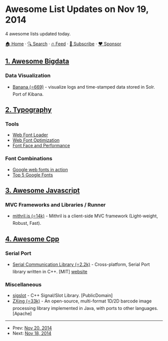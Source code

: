 # Awesome List Updates on Nov 19, 2014

4 awesome lists updated today.

[🏠 Home](/README.md) · [🔍 Search](https://www.trackawesomelist.com/search/) · [🔥 Feed](https://www.trackawesomelist.com/rss.xml) · [📮 Subscribe](https://trackawesomelist.us17.list-manage.com/subscribe?u=d2f0117aa829c83a63ec63c2f&id=36a103854c) · [❤️  Sponsor](https://github.com/sponsors/theowenyoung)



## [1. Awesome Bigdata](/content/newTendermint/awesome-bigdata/README.md)

### Data Visualization

*   [Banana (⭐669)](https://github.com/LucidWorks/banana) - visualize logs and time-stamped data stored in Solr. Port of Kibana.

## [2. Typography](/content/deanhume/typography/README.md)

### Tools

*   [Web Font Loader](https://developers.google.com/fonts/docs/webfont_loader)
*   [Web Font Optimization](https://developers.google.com/web/fundamentals/performance/optimizing-content-efficiency/webfont-optimization?hl=en)
*   [Font Face and Performance](http://www.stevesouders.com/blog/2009/10/13/font-face-and-performance/)

### Font Combinations

*   [Google web fonts in action](http://femmebot.github.io/google-type/)
*   [Top 5 Google Fonts](http://techdissected.com/web-and-computing/design/top-5-google-font-combinations/)

## [3. Awesome Javascript](/content/sorrycc/awesome-javascript/README.md)

### MVC Frameworks and Libraries / Runner

*   [mithril.js (⭐14k)](https://github.com/lhorie/mithril.js) - Mithril is a client-side MVC framework (Light-weight, Robust, Fast).

## [4. Awesome Cpp](/content/fffaraz/awesome-cpp/README.md)

### Serial Port

*   [Serial Communication Library (⭐2.2k)](https://github.com/wjwwood/serial) - Cross-platform, Serial Port library written in C++. \[MIT] [website](http://wjwwood.io/serial/)

### Miscellaneous

*   [sigslot](http://sigslot.sourceforge.net/) - C++ Signal/Slot Library. \[PublicDomain]
*   [ZXing (⭐33k)](https://github.com/zxing/zxing/) - An open-source, multi-format 1D/2D barcode image processing library implemented in Java, with ports to other languages. \[Apache]

---

- Prev: [Nov 20, 2014](/content/2014/11/20/README.md)
- Next: [Nov 18, 2014](/content/2014/11/18/README.md)